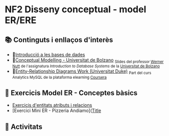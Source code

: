 # NF2 Disseny conceptual - model ER/ERE

## :books: Continguts i enllaços d'interès
* :closed_book:[Introducció a les bases de dades](NF2-DissenyConceptual_EntitatRelacio.pdf)
* :closed_book:[Conceptual Modelling - Universitat de Bolzano](IBDs1011-conceptual-modeling-universitat-bolzano.pdf) <sub>Slides del professor [Werner Nutt](http://www.inf.unibz.it/~nutt) de l'assignatura *Introduction to Database Systems* de la [Universitat de Bolzano](http://www.inf.unibz.it/)</sub>
* :link:[Entity-Relationship Diagrams Work (Universitat Duke)](http://www.inf.unibz.it/~nutt/Teaching/IDBs1011/idbs-slides.html) <sub>Part del curs Analytics MySQL de la plataforma elearning [Coursera](https://www.coursera.org)</sub>
## :notebook: Exercicis Model ER - Conceptes bàsics
* [Exercicis d'entitats atributs i relacions](nf2-exercicis1-entitats-atributs-relacions.md)
* [Exercici Mini ER - Pizzeria Andiamo]([Title](NF2-exercicis-MiniER-PizzeriaSaborPaladar.md)
## :pencil: Activitats